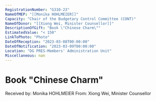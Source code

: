 ```yaml
---
RegistrationNumber: "G310-23"
NameOfMEP: "[[Monika HOHLMEIER]]"
Capacity: "Chair of the Budgetary Control Committee (CONT)"
NameOfDonor: "[[Xiong Wei, Minister Counsellor]]"
DescriptionOfGift: "Book \"Chinese Charm\""
EstimatedValue: "< 150"
LinkToPhoto: "Photo"
DateOfReception: "2023-03-08T00:00:00"
DateOfNotification: "2023-03-09T00:00:00"
Location: "DG PRES-Members' Administration Unit"
Miscellaneous: nan
---
```


# Book "Chinese Charm"

Received by: Monika HOHLMEIER
From: Xiong Wei, Minister Counsellor
